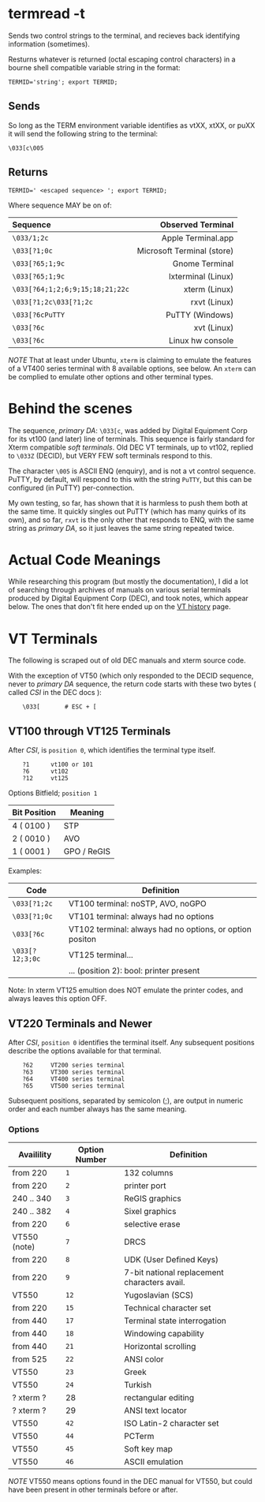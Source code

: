 # termread -t

Sends two control strings to the terminal, and recieves back identifying
information (sometimes).

Resturns whatever is returned (octal escaping control characters) in a
bourne shell compatible variable string in the format:

```
TERMID='string'; export TERMID; 
```

## Sends

So long as the TERM environment variable identifies as
vtXX, xtXX, or puXX it will send the following string to the terminal:

```
\033[c\005
```

## Returns

```
TERMID=' <escaped sequence> '; export TERMID; 
```

Where sequence MAY be on of:

| Sequence                        | Observed Terminal          |
|:--------------------------------|---------------------------:|
| `\033/1;2c`                     | Apple Terminal.app         |
| `\033[?1;0c`                    | Microsoft Terminal (store) |
| `\033[?65;1;9c`                 | Gnome Terminal             |
| `\033[?65;1;9c`                 | lxterminal (Linux)         |
| `\033[?64;1;2;6;9;15;18;21;22c` | xterm (Linux)              |
| `\033[?1;2c\033[?1;2c`          | rxvt (Linux)               |
| `\033[?6cPuTTY`                 | PuTTY (Windows)            |
| `\033[?6c`                      | xvt (Linux)                |
| `\033[?6c`                      | Linux hw console           |

*NOTE* That at least under Ubuntu, `xterm` is claiming to emulate
the features of a VT400 series terminal with 8 available options, see below.
An `xterm` can be complied to emulate other options and other terminal
types.

# Behind the scenes

The sequence, *primary DA*: `\033[c`, was added by Digital Equipment Corp for its vt100 (and later) line of terminals.  This sequence is fairly standard for Xterm compatible _soft terminals_.  Old DEC VT terminals, up to vt102, replied to `\033Z` (DECID), but VERY FEW soft terminals respond to this.

The character `\005` is ASCII ENQ (enquiry), and is not a vt control sequence.   PuTTY, by default, will respond to this with the string `PuTTY`, but this can be configured (in PuTTY) per-connection.

My own testing, so far, has shown that it is harmless to push them both at the same time.  It quickly singles out PuTTY (which has many quirks of its own), and so far, `rxvt` is the only other that responds to ENQ, with the same string as *primary DA*, so it just leaves the same string repeated twice.

# Actual Code Meanings

While researching this program (but mostly the documentation),
I did a lot of searching through archives of manuals on various
serial terminals produced by Digital Equipment Corp (DEC), and
took notes, which appear below.  The ones that don't fit here
ended up on the [VT history](VT_History.md) page.


# VT Terminals

The following is scraped out of old DEC manuals and xterm source code.

With the exception of VT50 (which only responded to the DECID sequence,
never to *primary DA* sequence, the return code starts with these two bytes
( called *CSI* in the DEC docs ):

```
    \033[       # ESC + [
```

## VT100 through VT125 Terminals

After *CSI*, is `position 0`, which identifies the terminal type itself.

```
    ?1      vt100 or 101
    ?6      vt102
    ?12     vt125
```

Options Bitfield; `position 1`

| Bit Position | Meaning |
|----|----|
| 4 ( 0100 ) | STP |
| 2 ( 0010 ) | AVO |
| 1 ( 0001 ) | GPO / ReGIS |

Examples:

| Code | Definition |
|----|----|
| `\033[?1;2c` | VT100 terminal: noSTP, AVO, noGPO |
| `\033[?1;0c` | VT101 terminal: always had no options |
| `\033[?6c`   | VT102 terminal: always had no options, or option positon |
| `\033[?12;3;0c` | VT125 terminal... |
|                 | ... (position 2): bool: printer present |

Note: In xterm VT125 emultion does NOT emulate the printer codes,
and always leaves this option OFF.

## VT220 Terminals and Newer

After *CSI*, `position 0` identifies the terminal itself.
Any subsequent positions describe the options available for that terminal.

```
    ?62     VT200 series terminal
    ?63     VT300 series terminal
    ?64     VT400 series terminal
    ?65     VT500 series terminal
```

Subsequent positions, separated by semicolon (;), are output in
numeric order and each number always has the same meaning.

### Options

| Availility | Option Number | Definition |
|----|----|----|
| from 220   | `1` | 132 columns |
| from 220   | `2` | printer port |
| 240 .. 340 | `3` | ReGIS graphics |
| 240 .. 382 | `4` | Sixel graphics |
| from 220   | `6` | selective erase |
| VT550 (note) | `7` | DRCS |
| from 220   | `8` | UDK (User Defined Keys) |
| from 220   | `9` | 7-bit national replacement characters avail. |
| VT550      | `12` | Yugoslavian (SCS) |
| from 220   | `15` | Technical character set |
| from 440   | `17` | Terminal state interrogation |
| from 440   | `18` | Windowing capability |
| from 440   | `21` | Horizontal scrolling |
| from 525   | `22` | ANSI color |
| VT550      | `23` | Greek |
| VT550      | `24` | Turkish |
| ? xterm ?  |  28  | rectangular editing |
| ? xterm ?  |  29  | ANSI text locator |
| VT550      | `42` | ISO Latin-2 character set |
| VT550      | `44` | PCTerm |
| VT550      | `45` | Soft key map |
| VT550      | `46` | ASCII emulation |

*NOTE* VT550 means options found in the DEC manual for VT550, but
could have been present in other terminals before or after.

